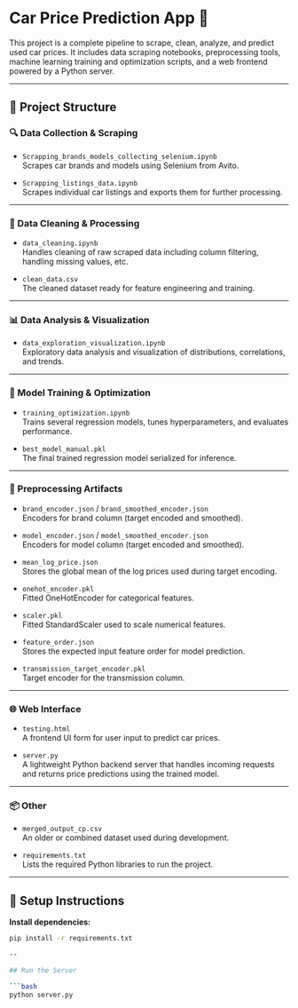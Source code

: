 # Car Price Prediction App 🚗

This project is a complete pipeline to scrape, clean, analyze, and predict used car prices. It includes data scraping notebooks, preprocessing tools, machine learning training and optimization scripts, and a web frontend powered by a Python server.

---

## 📁 Project Structure

### 🔍 Data Collection & Scraping
- `Scrapping_brands_models_collecting_selenium.ipynb`  
  Scrapes car brands and models using Selenium from Avito.

- `Scrapping_listings_data.ipynb`  
  Scrapes individual car listings and exports them for further processing.

---

### 🧼 Data Cleaning & Processing
- `data_cleaning.ipynb`  
  Handles cleaning of raw scraped data including column filtering, handling missing values, etc.

- `clean_data.csv`  
  The cleaned dataset ready for feature engineering and training.

---

### 📊 Data Analysis & Visualization
- `data_exploration_visualization.ipynb`  
  Exploratory data analysis and visualization of distributions, correlations, and trends.

---

### 🧠 Model Training & Optimization
- `training_optimization.ipynb`  
  Trains several regression models, tunes hyperparameters, and evaluates performance.

- `best_model_manual.pkl`  
  The final trained regression model serialized for inference.

---

### 🧪 Preprocessing Artifacts
- `brand_encoder.json` / `brand_smoothed_encoder.json`  
  Encoders for brand column (target encoded and smoothed).

- `model_encoder.json` / `model_smoothed_encoder.json`  
  Encoders for model column (target encoded and smoothed).

- `mean_log_price.json`  
  Stores the global mean of the log prices used during target encoding.

- `onehot_encoder.pkl`  
  Fitted OneHotEncoder for categorical features.

- `scaler.pkl`  
  Fitted StandardScaler used to scale numerical features.

- `feature_order.json`  
  Stores the expected input feature order for model prediction.

- `transmission_target_encoder.pkl`  
  Target encoder for the transmission column.

---

### 🌐 Web Interface
- `testing.html`  
  A frontend UI form for user input to predict car prices.

- `server.py`  
  A lightweight Python backend server that handles incoming requests and returns price predictions using the trained model.

---

### 📦 Other
- `merged_output_cp.csv`  
  An older or combined dataset used during development.

- `requirements.txt`  
  Lists the required Python libraries to run the project.

---

## 🔧 Setup Instructions

**Install dependencies:**

 
```bash
pip install -r requirements.txt

--

## Run the Server

```bash
python server.py